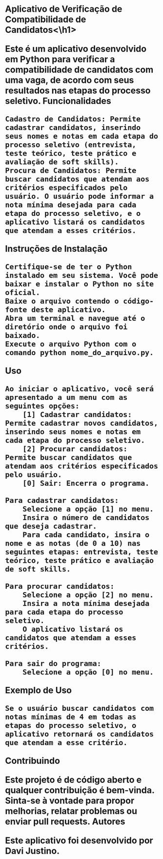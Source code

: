 <h1>Aplicativo de Verificação de Compatibilidade de Candidatos<\h1>

Este é um aplicativo desenvolvido em Python para verificar a compatibilidade de candidatos com uma vaga, de acordo com seus resultados nas etapas do processo seletivo.
Funcionalidades

    Cadastro de Candidatos: Permite cadastrar candidatos, inserindo seus nomes e notas em cada etapa do processo seletivo (entrevista, teste teórico, teste prático e avaliação de soft skills).
    Procura de Candidatos: Permite buscar candidatos que atendam aos critérios especificados pelo usuário. O usuário pode informar a nota mínima desejada para cada etapa do processo seletivo, e o aplicativo listará os candidatos que atendam a esses critérios.

Instruções de Instalação

    Certifique-se de ter o Python instalado em seu sistema. Você pode baixar e instalar o Python no site oficial.
    Baixe o arquivo contendo o código-fonte deste aplicativo.
    Abra um terminal e navegue até o diretório onde o arquivo foi baixado.
    Execute o arquivo Python com o comando python nome_do_arquivo.py.

Uso

    Ao iniciar o aplicativo, você será apresentado a um menu com as seguintes opções:
        [1] Cadastrar candidatos: Permite cadastrar novos candidatos, inserindo seus nomes e notas em cada etapa do processo seletivo.
        [2] Procurar candidatos: Permite buscar candidatos que atendam aos critérios especificados pelo usuário.
        [0] Sair: Encerra o programa.

    Para cadastrar candidatos:
        Selecione a opção [1] no menu.
        Insira o número de candidatos que deseja cadastrar.
        Para cada candidato, insira o nome e as notas (de 0 a 10) nas seguintes etapas: entrevista, teste teórico, teste prático e avaliação de soft skills.

    Para procurar candidatos:
        Selecione a opção [2] no menu.
        Insira a nota mínima desejada para cada etapa do processo seletivo.
        O aplicativo listará os candidatos que atendam a esses critérios.

    Para sair do programa:
        Selecione a opção [0] no menu.

Exemplo de Uso

    Se o usuário buscar candidatos com notas mínimas de 4 em todas as etapas do processo seletivo, o aplicativo retornará os candidatos que atendam a esse critério.

Contribuindo

Este projeto é de código aberto e qualquer contribuição é bem-vinda. Sinta-se à vontade para propor melhorias, relatar problemas ou enviar pull requests.
Autores

Este aplicativo foi desenvolvido por Davi Justino.
